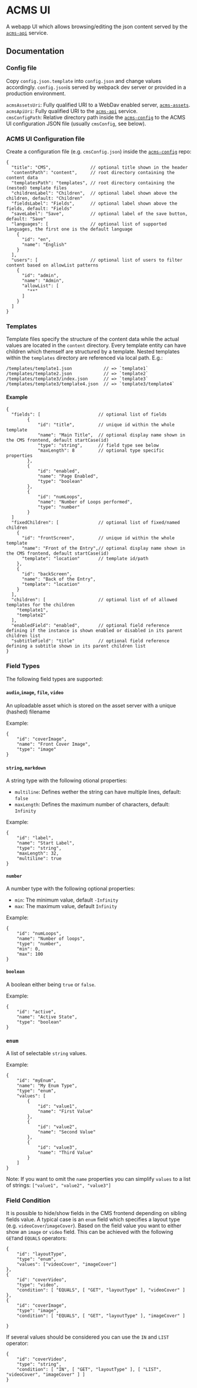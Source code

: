 # ACMS UI

A webapp UI which allows browsing/editing the json content served by the [`acms-api`](https://github.com/artcom/acms-api) service.

## Documentation

### Config file

Copy `config.json.template` into `config.json` and change values accordingly. `config.json`is served by webpack dev server or provided in a production environment.

`acmsAssetsUri`: Fully qualified URI to a WebDav enabled server, [`acms-assets`](https://github.com/artcom/acms-assets).  
`acmsApiUri`: Fully qualified URI to the [`acms-api`](https://github.com/artcom/acms-api) service.  
`cmsConfigPath`: Relative directory path inside the [`acms-config`](https://github.com/artcom/acms-config) to the ACMS UI configuration JSON file (usually `cmsConfig`, see below).

### ACMS UI Configuration file

Create a configuration file (e.g. `cmsConfig.json`) inside the [`acms-config`](https://github.com/artcom/acms-config) repo:

```json5
{
  "title": "CMS",               // optional title shown in the header
  "contentPath": "content",     // root directory containing the content data
  "templatesPath": "templates", // root directory containing the (nested) template files
  "childrenLabel": "Children",  // optional label shown above the children, default: "Children"
  "fieldsLabel": "Fields",      // optional label shown above the fields, default: "Fields"
  "saveLabel": "Save",          // optional label of the save button, default: "Save"
  "languages": [                // optional list of supported languages, the first one is the default language
    {
      "id": "en",
      "name": "English"
    }
  ],
  "users": [                    // optional list of users to filter content based on allowList patterns
    {
      "id": "admin",
      "name": "Admin",
      "allowList": [
        "**"
      ]
    }
  ]
}
```

### Templates

Template files specify the structure of the content data while the actual values are located in the `content` directory. Every template entity can have children which themself are structured by a template. Nested templates within the `templates` directory are referenced via local path. E.g.:

```json5
/templates/template1.json            // => `template1`
/templates/template2.json            // => `template2`
/templates/template3/index.json      // => `template3`
/templates/template3/template4.json  // => `template3/template4`

```

#### Example
```json5
{
  "fields": [                      // optional list of fields
        {
            "id": "title",         // unique id within the whole template
            "name": "Main Title",  // optional display name shown in the CMS frontend, default startCase(id)
            "type": "string",      // field type see below
            "maxLength": 8         // optional type specific properties
        },
        {
            "id": "enabled",
            "name": "Page Enabled",
            "type": "boolean"
        },
        {
            "id": "numLoops",
            "name": "Number of Loops performed",
            "type": "number"
        }
  ]
  "fixedChildren": [               // optional list of fixed/named children
    {
      "id": "frontScreen",         // unique id within the whole template
      "name": "Front of the Entry",// optional display name shown in the CMS frontend, default startCase(id)
      "template": "location"       // template id/path
    },
    {
      "id": "backScreen",
      "name": "Back of the Entry",
      "template": "location"
    }
  ],
  "children": [                    // optional list of of allowed templates for the children 
    "template1",
    "template2"
  ],
  "enabledField": "enabled",       // optional field reference defining if the instance is shown enabled or disabled in its parent children list
  "subtitleField": "title"         // optional field reference defining a subtitle shown in its parent children list
}
```

### Field Types

The following field types are supported:

#### `audio`,`image`, `file`, `video`
An uploadable asset which is stored on the asset server with a unique (hashed) filename

Example:
```json5
{
    "id": "coverImage",
    "name": "Front Cover Image",
    "type": "image"
}
```

#### `string`, `markdown`
A string type with the following otional properties:
  * `multiline`: Defines wether the string can have multiple lines, default: `false`
  * `maxLength`: Defines the maximum number of characters, default: `Infinity`

Example:
```json5
{
    "id": "label",
    "name": "Start Label",
    "type": "string",
    "maxLength": 32,
    "multiline": true
}
```

#### `number`
A number type with the following optional properties:
* `min`: The minimum value, default `-Infinity`
* `max`: The maximum value, default `Infinity`

Example:
```json5
{
    "id": "numLoops",
    "name": "Number of loops",
    "type": "number",
    "min": 0,
    "max": 100
}
```

#### `boolean`
A boolean either being `true` or `false`.

Example:
```json5
{
    "id": "active",
    "name": "Active State",
    "type": "boolean"
}
```

### `enum`
A list of selectable `string` values.

Example:
```json5
{
    "id": "myEnum",
    "name": "My Enum Type",
    "type": "enum",
    "values": [
        {
            "id": "value1",
            "name": "First Value"
        },
        {
            "id": "value2",
            "name": "Second Value"
        },
        {
            "id": "value3",
            "name": "Third Value"
        }
    ]
}
```
Note: If you want to omit the `name` properties you can simplify `values` to a list of strings: `["value1", "value2", "value3"]`

### Field Condition

It is possible to hide/show fields in the CMS frontend depending on sibling fields value. A typical case is an `enum` field which specifies a layout type (e.g. `videoCover`/`imageCover`). Based on the field value you want to either show an `image` or `video` field. This can be achieved with the following `GET`and `EQUALS` operators:

```json5
{
    "id": "layoutType",
    "type": "enum",
    "values": ["videoCover", "imageCover"]
},
{
    "id": "coverVideo",
    "type": "video",
    "condition": [ "EQUALS", [ "GET", "layoutType" ], "videoCover" ]
},
{
    "id": "coverImage",
    "type": "image",
    "condition": [ "EQUALS", [ "GET", "layoutType" ], "imageCover" ]

}
```

If several values should be considered you can use the `IN` and `LIST` operator:
```json5
{
    "id": "coverVideo",
    "type": "string",
    "condition": [ "IN", [ "GET", "layoutType" ], [ "LIST", "videoCover", "imageCover" ] ]
}
```
